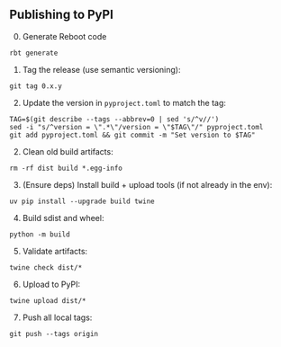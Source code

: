 ## Publishing to PyPI

0. Generate Reboot code

```console
rbt generate
```

1. Tag the release (use semantic versioning):

```console
git tag 0.x.y
```

2. Update the version in `pyproject.toml` to match the tag:

```console
TAG=$(git describe --tags --abbrev=0 | sed 's/^v//')
sed -i "s/^version = \".*\"/version = \"$TAG\"/" pyproject.toml
git add pyproject.toml && git commit -m "Set version to $TAG"
```

2. Clean old build artifacts:

```console
rm -rf dist build *.egg-info
```

3. (Ensure deps) Install build + upload tools (if not already in the env):

```console
uv pip install --upgrade build twine
```

4. Build sdist and wheel:

```console
python -m build
```

5. Validate artifacts:

```console
twine check dist/*
```

6. Upload to PyPI:

```console
twine upload dist/*
```

7. Push all local tags:

```console
git push --tags origin
```
